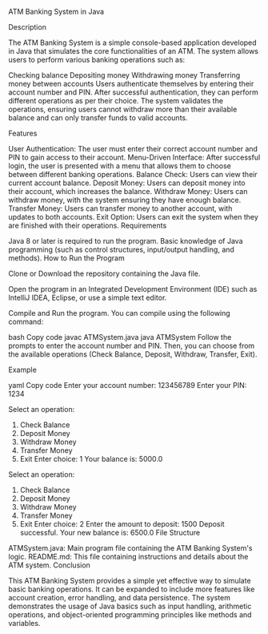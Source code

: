 ATM Banking System in Java

Description

The ATM Banking System is a simple console-based application developed in Java that simulates the core functionalities of an ATM. The system allows users to perform various banking operations such as:

Checking balance
Depositing money
Withdrawing money
Transferring money between accounts
Users authenticate themselves by entering their account number and PIN. After successful authentication, they can perform different operations as per their choice. The system validates the operations, ensuring users cannot withdraw more than their available balance and can only transfer funds to valid accounts.

Features

User Authentication: The user must enter their correct account number and PIN to gain access to their account.
Menu-Driven Interface: After successful login, the user is presented with a menu that allows them to choose between different banking operations.
Balance Check: Users can view their current account balance.
Deposit Money: Users can deposit money into their account, which increases the balance.
Withdraw Money: Users can withdraw money, with the system ensuring they have enough balance.
Transfer Money: Users can transfer money to another account, with updates to both accounts.
Exit Option: Users can exit the system when they are finished with their operations.
Requirements

Java 8 or later is required to run the program.
Basic knowledge of Java programming (such as control structures, input/output handling, and methods).
How to Run the Program

Clone or Download the repository containing the Java file.

Open the program in an Integrated Development Environment (IDE) such as IntelliJ IDEA, Eclipse, or use a simple text editor.

Compile and Run the program. You can compile using the following command:

bash
Copy code
javac ATMSystem.java
java ATMSystem
Follow the prompts to enter the account number and PIN. Then, you can choose from the available operations (Check Balance, Deposit, Withdraw, Transfer, Exit).

Example

yaml
Copy code
Enter your account number: 123456789
Enter your PIN: 1234

Select an operation:
1. Check Balance
2. Deposit Money
3. Withdraw Money
4. Transfer Money
5. Exit
Enter choice: 1
Your balance is: 5000.0

Select an operation:
1. Check Balance
2. Deposit Money
3. Withdraw Money
4. Transfer Money
5. Exit
Enter choice: 2
Enter the amount to deposit: 1500
Deposit successful. Your new balance is: 6500.0
File Structure

ATMSystem.java: Main program file containing the ATM Banking System's logic.
README.md: This file containing instructions and details about the ATM system.
Conclusion

This ATM Banking System provides a simple yet effective way to simulate basic banking operations. It can be expanded to include more features like account creation, error handling, and data persistence. The system demonstrates the usage of Java basics such as input handling, arithmetic operations, and object-oriented programming principles like methods and variables.










